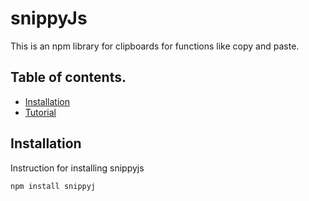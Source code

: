 # snippyJs
This is an npm library for clipboards for functions like copy and paste.

## Table of contents.
- [Installation](#installation)
- [Tutorial](#tutorial)

## Installation
Instruction for installing snippyjs

```bash
npm install snippyj
